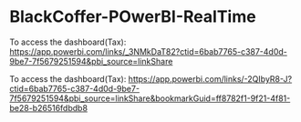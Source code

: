 # BlackCoffer-POwerBI-RealTime

To access the dashboard(Tax):
https://app.powerbi.com/links/_3NMkDaT82?ctid=6bab7765-c387-4d0d-9be7-7f5679251594&pbi_source=linkShare

To access the dashboard(Tax):
https://app.powerbi.com/links/-2QIbyR8-J?ctid=6bab7765-c387-4d0d-9be7-7f5679251594&pbi_source=linkShare&bookmarkGuid=ff8782f1-9f21-4f81-be28-b26516fdbdb8


